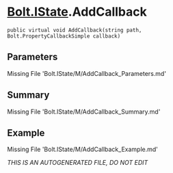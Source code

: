 # [Bolt.IState](Types/Bolt.IState.md).AddCallback
`public virtual void AddCallback(string path, Bolt.PropertyCallbackSimple callback)`
## Parameters
Missing File 'Bolt.IState/M/AddCallback_Parameters.md'
## Summary
Missing File 'Bolt.IState/M/AddCallback_Summary.md'
## Example
Missing File 'Bolt.IState/M/AddCallback_Example.md'

*THIS IS AN AUTOGENERATED FILE, DO NOT EDIT*
